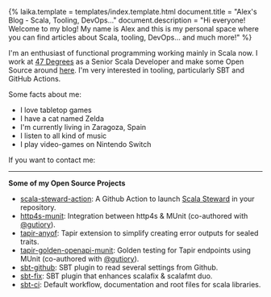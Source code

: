 {%
	laika.template = templates/index.template.html
	document.title = "Alex's Blog - Scala, Tooling, DevOps..."
	document.description = "Hi everyone! Welcome to my blog! My name is Alex and this is my personal space where you can find articles about Scala, tooling, DevOps... and much more!"
%}

I'm an enthusiast of functional programming working mainly in Scala now. I work at [47 Degrees](https://www.47deg.com) as a Senior Scala Developer and make some Open Source around [here](https://github.com/alejandrohdezma?tab=repositories). I'm very interested in tooling, particularly SBT and GitHub Actions.

Some facts about me:

- I love tabletop games <i class="fas fa-dice-d20"></i>
- I have a cat named Zelda <i class="fas fa-cat"></i>
- I'm currently living in Zaragoza, Spain <i class="fas fa-home"></i>
- I listen to all kind of music <i class="fas fa-music"></i>
- I play video-games on Nintendo Switch <i class="fas fa-gamepad"></i>

If you want to contact me:

<address>
	<a href="mailto:info@alejandrohdezma.com" target="_blank"><i class="fas fa-envelope"></i></a>
	<a href="https://github.com/alejandrohdezma" target="_blank"><i class="fab fa-github"></i></a>
	<a href="https://twitter.com/alejandrohdezma" target="_blank"><i class="fab fa-twitter"></i></a>
</address>

---

**<i class="fab fa-github"></i> Some of my Open Source Projects**

- [scala-steward-action](https://github.com/scala-steward-org/scala-steward-action): A Github Action to launch [Scala Steward](https://github.com/scala-steward-org/scala-steward) in your repository.
- [http4s-munit](https://github.com/alejandrohdezma/http4s-munit): Integration between http4s & MUnit (co-authored with [@gutiory](https://github.com/gutiory)).
- [tapir-anyof](https://github.com/alejandrohdezma/tapir-anyof): Tapir extension to simplify creating error outputs for sealed traits.
- [tapir-golden-openapi-munit](https://github.com/alejandrohdezma/tapir-golden-openapi-munit): Golden testing for Tapir endpoints using MUnit (co-authored with [@gutiory](https://github.com/gutiory)).
- [sbt-github](https://github.com/alejandrohdezma/sbt-github): SBT plugin to read several settings from Github.
- [sbt-fix](https://github.com/alejandrohdezma/sbt-fix): SBT plugin that enhances scalafix & scalafmt duo.
- [sbt-ci](https://github.com/alejandrohdezma/sbt-ci): Default workflow, documentation and root files for scala libraries.